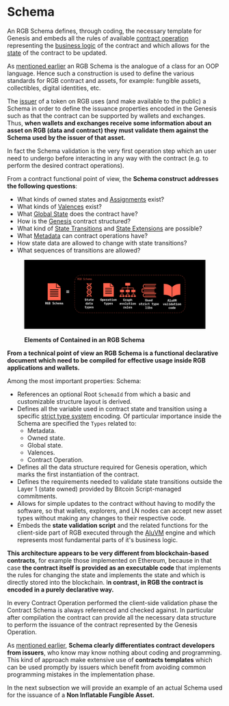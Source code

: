 # Schema

An RGB Schema defines, through coding, the necessary template for Genesis and embeds all the rules of available [contract operation](../../annexes/glossary.md#contract-operation) representing the [business logic](../../annexes/glossary.md#business-logic) of the contract and which allows for the [state](../../annexes/glossary.md#contract-state) of the contract to be updated.

&#x20;As [mentioned earlier](../schema-interface.md) an RGB Schema is the analogue of a class for an OOP language. Hence such a construction is used to define the various standards for RGB contract and assets, for example: fungible assets, collectibles, digital identities, etc.&#x20;

The [issuer](../../annexes/glossary.md#contract-participant) of a token on RGB uses (and make available to the public)  a Schema in order to define the issuance properties encoded in the Genesis such as that the contract can be supported by wallets and exchanges. Thus, **when wallets and exchanges receive some information about an asset on RGB (data and contract) they must validate them against the Schema used by the issuer of that asset.**&#x20;

In fact the Schema validation is the very first operation step which an user need to undergo before interacting in any way with the contract (e.g. to perform the desired contract operations).

From a contract functional point of view, the **Schema construct addresses the following questions**:

* What kinds of owned states and [Assignments](../../annexes/glossary.md#assignment) exist?
* What kinds of [Valences](../../annexes/glossary.md#valency) exist?
* What [Global State](../../rgb-state-and-operations/components-of-a-contract-operation.md#global-state) does the contract have?
* How is the [Genesis](../../annexes/glossary.md#genesis) contract structured?
* What kind of [State Transitions](../../annexes/glossary.md#state-transition) and [State Extensions](../../annexes/glossary.md#state-extension) are possible?
* What [Metadata](../../rgb-state-and-operations/components-of-a-contract-operation.md#metadata) can contract operations have?
* How state data are allowed to change with state transitions?
* What sequences of transitions are allowed?

<figure><img src="../../.gitbook/assets/image (2).png" alt=""><figcaption><p><strong>Elements of Contained in an RGB Schema</strong></p></figcaption></figure>

**From a technical point of view an RGB Schema is a functional declarative document which need to be compiled for effective usage inside RGB applications and wallets.**

Among the most important properties: Schema:

* References an optional Root `SchemaId` from which a basic and customizable structure layout is derived. &#x20;
* Defines all the variable used in contract state and transition using a specific [strict type system](https://www.strict-types.org/) encoding.  Of particular importance inside the Schema are specified the `Types` related to:
  * Metadata.
  * Owned state.
  * Global state.
  * Valences.
  * Contract Operation.
* Defines all the data structure required for Genesis operation, which marks the first instantiation of the contract. &#x20;
* Defines the requirements needed to validate state transitions outside the Layer 1 (state owned) provided by Bitcoin Script-managed commitments.&#x20;
* Allows for simple updates to the contract without having to modify the software, so that wallets, explorers, and LN nodes can accept new asset types without making any changes to their respective code.&#x20;
* Embeds the **state validation script** and the related functions for the client-side part of RGB executed through the [AluVM](../../annexes/glossary.md#aluvm) engine and which represents most fundamental parts of it's business logic.&#x20;

**This architecture  appears to be very different from blockchain-based contracts**, for example those  implemented on Ethereum, because in that case **the contract itself is provided as an executable code** that implements the rules for changing the state and implements the state and which is directly stored into the blockchain. I**n contrast, in RGB the contract is encoded in a purely declarative way.**

In every Contract Operation performed the client-side validation phase the Contract Schema is always referenced and checked against. In particular after compilation the contract can provide all the necessary data structure to perform the issuance of the contract represented by the Genesis Operation.

As [mentioned earlier](../../rgb-state-and-operations/features-of-rgb-state.md#the-validation-ownership-paradigm-in-rgb), **Schema clearly differentiates contract developers from issuers**, who know may know nothing about coding and programming. This kind of approach make extensive use of **contracts templates** which can be used promptly by issuers which benefit from avoiding common programming mistakes in the implementation phase.

In the next subsection we will provide an example of an actual Schema used for the issuance of a **Non Inflatable Fungible Asset.** &#x20;
